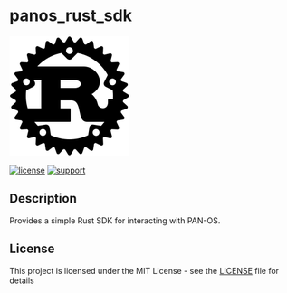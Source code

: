 # panos_rust_sdk
![rust_logo](https://raw.githubusercontent.com/rust-lang/rust-artwork/master/logo/rust-logo-blk.svg)

[![license](https://img.shields.io/badge/license-MIT-blue.svg)](./LICENSE) [![support](https://img.shields.io/badge/Support%20Level-Community-yellowgreen)](./SUPPORT.md)

## Description

Provides a simple Rust SDK for interacting with PAN-OS.

## License
This project is licensed under the MIT License - see the [LICENSE](./LICENSE) file for details